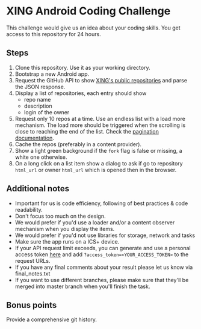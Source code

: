 XING Android Coding Challenge
=============================

This challenge would give us an idea about your coding skills. You get access to this 
repository for 24 hours.


Steps
-----

1. Clone this repository. Use it as your working directory.
2. Bootstrap a new Android app.
3. Request the GitHub API to show [XING's public repositories][1] and parse the JSON
   response.
4. Display a list of repositories, each entry should show
    - repo name
    - description
    - login of the owner
5. Request only 10 repos at a time. Use an endless list with a load more mechanism. The
   load more should be triggered when the scrolling is close to reaching the end of the
list. Check the [pagination documentation][2].
6. Cache the repos (preferably in a content provider).
7. Show a light green background if the `fork` flag is false or missing, a white one
   otherwise.
8. On a long click on a list item show a dialog to ask if go to repository `html_url` or
   owner `html_url` which is opened then in the browser.


Additional notes
----------------

- Important for us is code efficiency, following of best practices & code readability.
- Don't focus too much on the design.
- We would prefer if you'd use a loader and/or a content observer mechanism when you
  display the items.
- We would prefer if you'd not use libraries for storage, network and tasks
- Make sure the app runs on a ICS+ device.
- If your API request limit exceeds, you can generate and use a personal access token [here](https://github.com/settings/applications) and add `?access_token=<YOUR_ACCESS_TOKEN>` to the request URLs.
- If you have any final comments about your result please let us know via final_notes.txt
- If you want to use different branches, please make sure that they'll be merged into master branch when you'll finish the task.



Bonus points
------------
Provide a comprehensive git history.


  [1]: https://api.github.com/users/xing/repos
  [2]: https://developer.github.com/v3/#pagination
